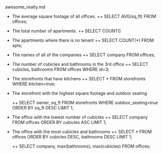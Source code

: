awesome_realty.md

- The average square footage of all offices.
	++ SELECT AVG(sq_ft) FROM offices;

- The total number of apartments.
	++ SELECT COUNT()
- The apartments where there is no tenant
	++ SELECT COUNT(*) FROM apts;

- The names of all of the companies
	++ SELECT company FROM offices;

- The number of cubicles and bathrooms in the 3rd office
	++ SELECT cubicles, bathrooms FROM offices WHERE id=3;

- The storefronts that have kitchens
	++ SELECT * FROM storefronts WHERE kitchen=true;

- The storefront with the highest square footage and outdoor seating

	++ SELECT owner, sq_ft FROM storefronts WHERE outdoor_seating=true ORDER BY sq_ft DESC LIMIT 1;

- The office with the lowest number of cubicles
	++ SELECT company FROM offices ORDER BY cubicles ASC LIMIT 1;

- The office with the most cubicles and bathrooms
	++ SELECT * FROM offices ORDER BY cubicles DESC, bathrooms DESC LIMIT 1;

	++ SELECT company, max(bathrooms), max(cubicles) FROM offices;